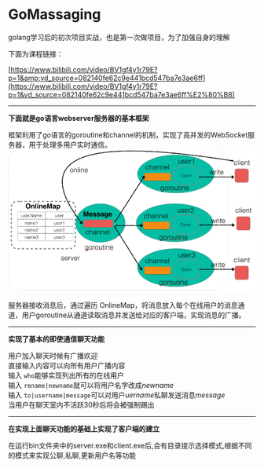 # GoMassaging
  
golang学习后的初次项目实战，也是第一次做项目，为了加强自身的理解
  
下面为课程链接：
  
[https://www.bilibili.com/video/BV1gf4y1r79E?p=1&amp;vd_source=082140fe62c9e441bcd547ba7e3ae6ff](https://www.bilibili.com/video/BV1gf4y1r79E?p=1&vd_source=082140fe62c9e441bcd547ba7e3ae6ff%E2%80%B8)
  
---
  
**下面就是go语言webserver服务器的基本框架**  
  
框架利用了go语言的goroutine和channel的机制，实现了高并发的WebSocket服务器，用于处理多用户实时通信。  
![image](https://github.com/Cliford-Sun/GoMassaging/blob/main/graph/WebServer.png)
  
服务器接收消息后，通过遍历 OnlineMap，将消息放入每个在线用户的消息通道，用户goroutine从通道读取消息并发送给对应的客户端，实现消息的广播。
  
---
  
**实现了基本的即使通信聊天功能**  
  
用户加入聊天时候有广播欢迎  
直接输入内容可以向所有用户广播内容  
输入 `who`能够实现列出所有的在线用户  
输入 `rename|newname`就可以将用户名字改成*newname*  
输入 `to|username|message`可以对用户*uername*私聊发送消息*message*  
当用户在聊天室内不活跃30秒后将会被强制踢出  

  --- 
  
**在实现上面聊天功能的基础上实现了客户端的建立**  
  
在运行bin文件夹中的server.exe和client.exe后,会有目录提示选择模式,根据不同的模式来实现公聊,私聊,更新用户名等功能
